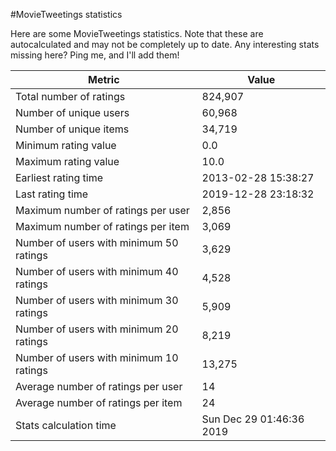 #MovieTweetings statistics

Here are some MovieTweetings statistics. Note that these are autocalculated and may not be completely up to date. Any interesting stats missing here? Ping me, and I'll add them!

Metric | Value
--- | ---
Total number of ratings                 | 824,907
Number of unique users                  | 60,968
Number of unique items                  | 34,719
Minimum rating value                    | 0.0
Maximum rating value                    | 10.0
Earliest rating time                    | 2013-02-28 15:38:27
Last rating time                        | 2019-12-28 23:18:32
Maximum number of ratings per user      | 2,856
Maximum number of ratings per item      | 3,069
Number of users with minimum 50 ratings | 3,629
Number of users with minimum 40 ratings | 4,528
Number of users with minimum 30 ratings | 5,909
Number of users with minimum 20 ratings | 8,219
Number of users with minimum 10 ratings | 13,275
Average number of ratings per user      | 14
Average number of ratings per item      | 24
Stats calculation time                  | Sun Dec 29 01:46:36 2019

